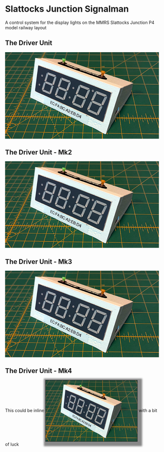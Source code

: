 # Slattocks Junction Signalman
A control system for the display lights on the MMRS Slattocks Junction P4 model railway layout
## The Driver Unit
![Driver unit](https://github.com/WebmasterMMRS/Slattocks_Junction_Signalman/blob/main/driver_unit.png 'The driver unit')

## The Driver Unit - Mk2
![Driver unit](driver_unit.png 'The driver unit')

## The Driver Unit - Mk3
<img src="driver_unit.png" alt="Driver unit"> 

## The Driver Unit - Mk4
This could be inline <img src="driver_unit.png" alt="Driver unit" style="border:1px solid; box-shadow: 5px 5px 5px 10px #888;" width="300" height="200" align="center"> with a bit of luck
